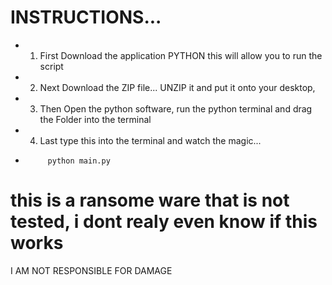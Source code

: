 # INSTRUCTIONS...
* 1. First Download the application PYTHON this will allow you to run the script
* 2. Next Download the ZIP file... UNZIP it and put it onto your desktop,
* 3. Then  Open the python software, run the python terminal and drag the Folder into the terminal
* 4. Last type this into the terminal and watch the magic...
*          python main.py

# this is a ransome ware that is not tested, i dont realy even know if this works
I AM NOT RESPONSIBLE FOR DAMAGE
